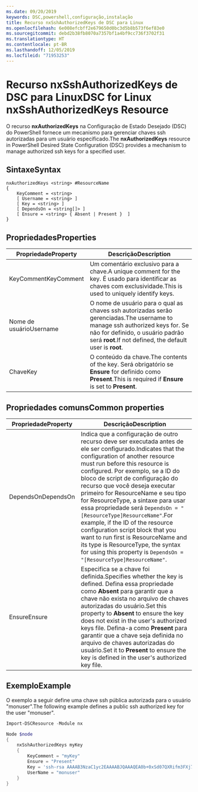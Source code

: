 ```yaml
---
ms.date: 09/20/2019
keywords: DSC,powershell,configuração,instalação
title: Recurso nxSshAuthorizedKeys de DSC para Linux
ms.openlocfilehash: 6e008efcbff2e679650d0bc3d5b8b573f6ef83e0
ms.sourcegitcommit: debd2b38fb8070a7357bf1a4bf9cc736f3702f31
ms.translationtype: HT
ms.contentlocale: pt-BR
ms.lasthandoff: 12/05/2019
ms.locfileid: "71953253"
---
```

# <a name="dsc-for-linux-nxsshauthorizedkeys-resource"></a><span data-ttu-id="8c710-103">Recurso nxSshAuthorizedKeys de DSC para Linux</span><span class="sxs-lookup"><span data-stu-id="8c710-103">DSC for Linux nxSshAuthorizedKeys Resource</span></span>

<span data-ttu-id="8c710-104">O recurso **nxAuthorizedKeys** na Configuração de Estado Desejado (DSC) do PowerShell fornece um mecanismo para gerenciar chaves ssh autorizadas para um usuário especificado.</span><span class="sxs-lookup"><span data-stu-id="8c710-104">The **nxAuthorizedKeys** resource in PowerShell Desired State Configuration (DSC) provides a mechanism to manage authorized ssh keys for a specified user.</span></span>

## <a name="syntax"></a><span data-ttu-id="8c710-105">Sintaxe</span><span class="sxs-lookup"><span data-stu-id="8c710-105">Syntax</span></span>

```Syntax
nxAuthorizedKeys <string> #ResourceName
{
    KeyComment = <string>
    [ Username = <string> ]
    [ Key = <string> ]
    [ DependsOn = <string[]> ]
    [ Ensure = <string> { Absent | Present }  ]
}
```

## <a name="properties"></a><span data-ttu-id="8c710-106">Propriedades</span><span class="sxs-lookup"><span data-stu-id="8c710-106">Properties</span></span>

|<span data-ttu-id="8c710-107">Propriedade</span><span class="sxs-lookup"><span data-stu-id="8c710-107">Property</span></span> |<span data-ttu-id="8c710-108">Descrição</span><span class="sxs-lookup"><span data-stu-id="8c710-108">Description</span></span> |
|---|---|
|<span data-ttu-id="8c710-109">KeyComment</span><span class="sxs-lookup"><span data-stu-id="8c710-109">KeyComment</span></span> |<span data-ttu-id="8c710-110">Um comentário exclusivo para a chave.</span><span class="sxs-lookup"><span data-stu-id="8c710-110">A unique comment for the key.</span></span> <span data-ttu-id="8c710-111">É usado para identificar as chaves com exclusividade.</span><span class="sxs-lookup"><span data-stu-id="8c710-111">This is used to uniquely identify keys.</span></span> |
|<span data-ttu-id="8c710-112">Nome de usuário</span><span class="sxs-lookup"><span data-stu-id="8c710-112">Username</span></span> |<span data-ttu-id="8c710-113">O nome de usuário para o qual as chaves ssh autorizadas serão gerenciadas.</span><span class="sxs-lookup"><span data-stu-id="8c710-113">The username to manage ssh authorized keys for.</span></span> <span data-ttu-id="8c710-114">Se não for definido, o usuário padrão será **root**.</span><span class="sxs-lookup"><span data-stu-id="8c710-114">If not defined, the default user is **root**.</span></span> |
|<span data-ttu-id="8c710-115">Chave</span><span class="sxs-lookup"><span data-stu-id="8c710-115">Key</span></span> |<span data-ttu-id="8c710-116">O conteúdo da chave.</span><span class="sxs-lookup"><span data-stu-id="8c710-116">The contents of the key.</span></span> <span data-ttu-id="8c710-117">Será obrigatório se **Ensure** for definido como **Present**.</span><span class="sxs-lookup"><span data-stu-id="8c710-117">This is required if **Ensure** is set to **Present**.</span></span>|

## <a name="common-properties"></a><span data-ttu-id="8c710-118">Propriedades comuns</span><span class="sxs-lookup"><span data-stu-id="8c710-118">Common properties</span></span>

|<span data-ttu-id="8c710-119">Propriedade</span><span class="sxs-lookup"><span data-stu-id="8c710-119">Property</span></span> |<span data-ttu-id="8c710-120">Descrição</span><span class="sxs-lookup"><span data-stu-id="8c710-120">Description</span></span> |
|---|---|
|<span data-ttu-id="8c710-121">DependsOn</span><span class="sxs-lookup"><span data-stu-id="8c710-121">DependsOn</span></span> |<span data-ttu-id="8c710-122">Indica que a configuração de outro recurso deve ser executada antes de ele ser configurado.</span><span class="sxs-lookup"><span data-stu-id="8c710-122">Indicates that the configuration of another resource must run before this resource is configured.</span></span> <span data-ttu-id="8c710-123">Por exemplo, se a ID do bloco de script de configuração do recurso que você deseja executar primeiro for ResourceName e seu tipo for ResourceType, a sintaxe para usar essa propriedade será `DependsOn = "[ResourceType]ResourceName"`.</span><span class="sxs-lookup"><span data-stu-id="8c710-123">For example, if the ID of the resource configuration script block that you want to run first is ResourceName and its type is ResourceType, the syntax for using this property is `DependsOn = "[ResourceType]ResourceName"`.</span></span> |
|<span data-ttu-id="8c710-124">Ensure</span><span class="sxs-lookup"><span data-stu-id="8c710-124">Ensure</span></span> |<span data-ttu-id="8c710-125">Especifica se a chave foi definida.</span><span class="sxs-lookup"><span data-stu-id="8c710-125">Specifies whether the key is defined.</span></span> <span data-ttu-id="8c710-126">Defina essa propriedade como **Absent** para garantir que a chave não exista no arquivo de chaves autorizadas do usuário.</span><span class="sxs-lookup"><span data-stu-id="8c710-126">Set this property to **Absent** to ensure the key does not exist in the user's authorized keys file.</span></span> <span data-ttu-id="8c710-127">Defina-a como **Present** para garantir que a chave seja definida no arquivo de chaves autorizadas do usuário.</span><span class="sxs-lookup"><span data-stu-id="8c710-127">Set it to **Present** to ensure the key is defined in the user's authorized key file.</span></span> |

## <a name="example"></a><span data-ttu-id="8c710-128">Exemplo</span><span class="sxs-lookup"><span data-stu-id="8c710-128">Example</span></span>

<span data-ttu-id="8c710-129">O exemplo a seguir define uma chave ssh pública autorizada para o usuário "monuser".</span><span class="sxs-lookup"><span data-stu-id="8c710-129">The following example defines a public ssh authorized key for the user "monuser".</span></span>

```powershell
Import-DSCResource -Module nx

Node $node
{
    nxSshAuthorizedKeys myKey
    {
        KeyComment = "myKey"
        Ensure = "Present"
        Key = 'ssh-rsa AAAAB3NzaC1yc2EAAAABJQAAAQEA0b+0xSd07QXRifm3FXj7Pn/DblA6QI5VAkDm6OivFzj3U6qGD1VJ6AAxWPCyMl/qhtpRtxZJDu/TxD8AyZNgc8aN2CljN1hOMbBRvH2q5QPf/nCnnJRaGsrxIqZjyZdYo9ZEEzjZUuMDM5HI1LA9B99k/K6PK2Bc1NLivpu7nbtVG2tLOQs+GefsnHuetsRMwo/+c3LtwYm9M0XfkGjYVCLO4CoFuSQpvX6AB3TedUy6NZ0iuxC0kRGg1rIQTwSRcw+McLhslF0drs33fw6tYdzlLBnnzimShMuiDWiT37WqCRovRGYrGCaEFGTG2e0CN8Co8nryXkyWc6NSDNpMzw== rsa-key-20150401'
        UserName = "monuser"
    }
}
```
